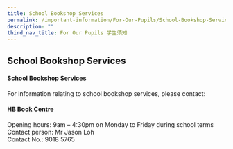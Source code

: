 ```yaml
---
title: School Bookshop Services
permalink: /important-information/For-Our-Pupils/School-Bookshop-Services/
description: ""
third_nav_title: For Our Pupils 学生须知
---
```

## School Bookshop Services

#### School Bookshop Services 

For information relating to school bookshop services, please contact:

#### HB Book Centre

Opening hours: 9am – 4:30pm on Monday to Friday during school terms  
Contact person: Mr Jason Loh  
Contact No.: 9018 5765
